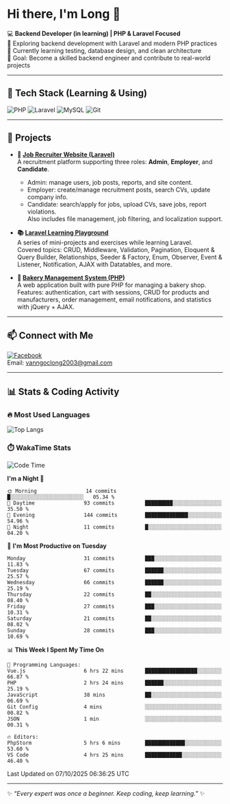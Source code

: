 # Hi there, I'm Long 👋

💻 **Backend Developer (in learning) | PHP & Laravel Focused**  
🚀 Exploring backend development with Laravel and modern PHP practices  
🌱 Currently learning testing, database design, and clean architecture  
🎯 Goal: Become a skilled backend engineer and contribute to real-world projects  

---

## 🔧 Tech Stack (Learning & Using)
![PHP](https://img.shields.io/badge/PHP-777BB4?style=for-the-badge&logo=php&logoColor=white)
![Laravel](https://img.shields.io/badge/Laravel-FF2D20?style=for-the-badge&logo=laravel&logoColor=white)
![MySQL](https://img.shields.io/badge/MySQL-005C84?style=for-the-badge&logo=mysql&logoColor=white)
![Git](https://img.shields.io/badge/Git-F05032?style=for-the-badge&logo=git&logoColor=white)

---

## 🚀 Projects

- **💼 [Job Recruiter Website (Laravel)](https://github.com/ngoclong712/web_moi_gioi_viec_lam)**  
  A recruitment platform supporting three roles: **Admin**, **Employer**, and **Candidate**.  
  - Admin: manage users, job posts, reports, and site content.  
  - Employer: create/manage recruitment posts, search CVs, update company info.  
  - Candidate: search/apply for jobs, upload CVs, save jobs, report violations.  
  Also includes file management, job filtering, and localization support.

- **📚 [Laravel Learning Playground](https://github.com/ngoclong712/web_laravel)**  
  A series of mini-projects and exercises while learning Laravel.  
  Covered topics: CRUD, Middleware, Validation, Pagination, Eloquent & Query Builder, Relationships, Seeder & Factory, Enum, Observer, Event & Listener, Notification, AJAX with Datatables, and more.  

- **🍞 [Bakery Management System (PHP)](https://github.com/ngoclong712/Bakery_Management_System)**  
  A web application built with pure PHP for managing a bakery shop.  
  Features: authentication, cart with sessions, CRUD for products and manufacturers, order management, email notifications, and statistics with jQuery + AJAX.    

---

## 📫 Connect with Me
[![Facebook](https://img.shields.io/badge/Facebook-1877F2?style=for-the-badge&logo=facebook&logoColor=white)](https://facebook.com/vanngoclong712)    
Email: vanngoclong2003@gmail.com

---

## 📊 Stats & Coding Activity

### 🔥 Most Used Languages
![Top Langs](https://github-readme-stats.vercel.app/api/top-langs/?username=ngoclong712&layout=compact&theme=radical)

### ⏱️ WakaTime Stats
<!--START_SECTION:waka-->
![Code Time](http://img.shields.io/badge/Code%20Time-58%20hrs%2058%20mins-blue)

**I'm a Night 🦉** 

```text
🌞 Morning                14 commits          █░░░░░░░░░░░░░░░░░░░░░░░░   05.34 % 
🌆 Daytime                93 commits          █████████░░░░░░░░░░░░░░░░   35.50 % 
🌃 Evening                144 commits         ██████████████░░░░░░░░░░░   54.96 % 
🌙 Night                  11 commits          █░░░░░░░░░░░░░░░░░░░░░░░░   04.20 % 
```
📅 **I'm Most Productive on Tuesday** 

```text
Monday                   31 commits          ███░░░░░░░░░░░░░░░░░░░░░░   11.83 % 
Tuesday                  67 commits          ██████░░░░░░░░░░░░░░░░░░░   25.57 % 
Wednesday                66 commits          ██████░░░░░░░░░░░░░░░░░░░   25.19 % 
Thursday                 22 commits          ██░░░░░░░░░░░░░░░░░░░░░░░   08.40 % 
Friday                   27 commits          ███░░░░░░░░░░░░░░░░░░░░░░   10.31 % 
Saturday                 21 commits          ██░░░░░░░░░░░░░░░░░░░░░░░   08.02 % 
Sunday                   28 commits          ███░░░░░░░░░░░░░░░░░░░░░░   10.69 % 
```


📊 **This Week I Spent My Time On** 

```text
💬 Programming Languages: 
Vue.js                   6 hrs 22 mins       █████████████████░░░░░░░░   66.87 % 
PHP                      2 hrs 24 mins       ██████░░░░░░░░░░░░░░░░░░░   25.19 % 
JavaScript               38 mins             ██░░░░░░░░░░░░░░░░░░░░░░░   06.69 % 
Git Config               4 mins              ░░░░░░░░░░░░░░░░░░░░░░░░░   00.82 % 
JSON                     1 min               ░░░░░░░░░░░░░░░░░░░░░░░░░   00.31 % 

🔥 Editors: 
PhpStorm                 5 hrs 6 mins        █████████████░░░░░░░░░░░░   53.60 % 
VS Code                  4 hrs 25 mins       ████████████░░░░░░░░░░░░░   46.40 % 
```


 Last Updated on 07/10/2025 06:36:25 UTC
<!--END_SECTION:waka-->


---

✨ *“Every expert was once a beginner. Keep coding, keep learning.”* ✨
<!--
**ngoclong712/ngoclong712** is a ✨ _special_ ✨ repository because its `README.md` (this file) appears on your GitHub profile.

Here are some ideas to get you started:

![Long's GitHub stats](https://github-readme-stats.vercel.app/api?username=ngoclong712&show_icons=true&theme=radical)  
- 🔭 I’m currently working on ...
- 🌱 I’m currently learning ...
- 👯 I’m looking to collaborate on ...
- 🤔 I’m looking for help with ...
- 💬 Ask me about ...
- 📫 How to reach me: ...
- 😄 Pronouns: ...
- ⚡ Fun fact: ...
-->
